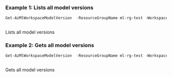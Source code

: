 ### Example 1: Lists all model versions
```powershell
Get-AzMlWorkspaceModelVersion  -ResourceGroupName ml-rg-test -WorkspaceName mlworkspace-cli01 -Name modelcontaonerpwsh01
```

```output
```

Lists all model versions

### Example 2: Gets all model versions
```powershell
Get-AzMlWorkspaceModelVersion  -ResourceGroupName ml-rg-test -WorkspaceName mlworkspace-cli01 -Name modelcontaonerpwsh01 -Version 1
```

```output
```

Gets all model versions

